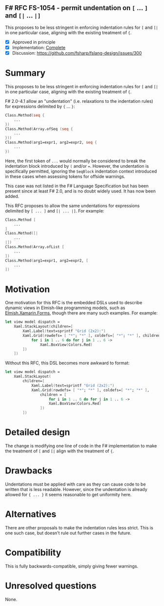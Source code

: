 ## F# RFC FS-1054 - permit undentation on `[` ... `]` and `[|` ... `|]`

This proposes to be less stringent in enforcing indentation rules for `[` and `[|` in one particular case, aligning with the existing treatment of `{`.

* [x] Approved in principle
* [x] Implementation: [Complete](https://github.com/dotnet/fsharp/pull/4929)
* [x] Discussion: https://github.com/fsharp/fslang-design/issues/300

# Summary
[summary]: #summary

This proposes to be less stringent in enforcing indentation rules for `[` and `[|` in one particular case, aligning with the existing treatment of `{`.

F# 2.0-4.1 allow an "undentation" (i.e. relaxations to the indentation rules) for expressions delimited by `{` ... `}`:

```fsharp
Class.Method(seq {
    ...
})
Class.Method(Array.ofSeq (seq {
    ...
}))
Class.Method(arg1=expr1, arg2=expr2, seq {
    ...
})
```
Here, the first token of `...` would normally be considered to break the indentation block introduced by `(` and/or `=`. However, the undentation is specifically permitted, ignoring the `SeqBlock` indentation context introduced in these cases when
assessing tokens for offside warnings.

This case was not listed in the F# Language Specification but has been present since at least F# 2.0, and is no doubt widely used.  It has now been added.

This RFC proposes to allow the same undentations for expressions delimited by `[ ... ]` and `[| ... |]`. For example:

```fsharp
Class.Method [
    ...
]
Class.Method([|
    ...
|])
Class.Method(Array.ofList [
    ...
])
Class.Method(arg1=expr1, arg2=expr2, [
    ...
])
```

# Motivation
[motivation]: #motivation

One motivation for this RFC is the embedded DSLs used to describe dynamic views in Elmish-like programming models, such as [Elmish.Xamarin.Forms](https://github.com/fsprojects/Elmish.XamarinForms/blob/master/README.md), though there are many such examples.
For example:

```fsharp
let view model dispatch =
    Xaml.StackLayout(children=[
        Xaml.Label(text=sprintf "Grid (2x2):")
        Xaml.Grid(rowdefs= [ "*"; "*" ], coldefs=[ "*"; "*" ], children = [
            for i in 1 .. 6 do for j in 1 .. 6 -> 
                Xaml.BoxView(Colors.Red)
        ])
    ])
```

Without this RFC, this DSL becomes more awkward to format:

```fsharp
let view model dispatch =
    Xaml.StackLayout(
        children=[
            Xaml.Label(text=sprintf "Grid (2x2):")
            Xaml.Grid(rowdefs= [ "*"; "*" ], coldefs=[ "*"; "*" ], 
                children = [
                    for i in 1 .. 6 do for j in 1 .. 6 -> 
                    Xaml.BoxView(Colors.Red)
                ])
        ])
```

# Detailed design
[design]: #detailed-design

The change is modifying one line of code in the F# implementation to make the treatment of `[` and `[|` align with the treatment of `{`.

# Drawbacks
[drawbacks]: #drawbacks

Undentations must be applied with care as they can cause code to be written that is less readable. However, since the undentation is already allowed for `{ ... }` it seems reasonable to get uniformity here.

# Alternatives
[alternatives]: #alternatives

There are other proposals to make the indentation rules less strict. This is one such case, but doesn't rule out further cases in the future.

# Compatibility
[compatibility]: #compatibility

This is fully backwards-compatible, simply giving fewer warnings.

# Unresolved questions
[unresolved]: #unresolved-questions

None.
